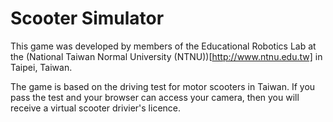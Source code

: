 # Scooter Simulator

This game was developed by members of the Educational Robotics Lab at the (National Taiwan Normal University (NTNU))[http://www.ntnu.edu.tw] in Taipei, Taiwan.

The game is based on the driving test for motor scooters in Taiwan. If you pass the test and your browser can access
your camera, then you will receive a virtual scooter drivier's licence.



